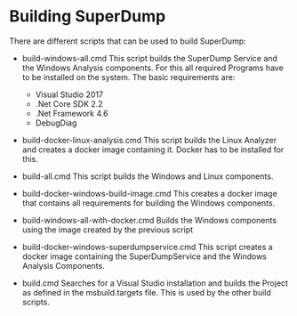 Building SuperDump
==================
There are different scripts that can be used to build SuperDump:
 * build-windows-all.cmd
   This script builds the SuperDump Service and the Windows Analysis components. For this all required Programs have to be installed on the system. 
   The basic requirements are:
	* Visual Studio 2017
	* .Net Core SDK 2.2
	* .Net Framework 4.6
    * DebugDiag

 * build-docker-linux-analysis.cmd
   This script builds the Linux Analyzer and creates a docker image containing it. Docker has to be installed for this.

 * build-all.cmd
   This script builds the Windows and Linux components.

 * build-docker-windows-build-image.cmd
   This creates a docker image that contains all requirements for building the Windows components.

 * build-windows-all-with-docker.cmd
   Builds the Windows components using the image created by the previous script

 * build-docker-windows-superdumpservice.cmd
   This script creates a docker image containing the SuperDumpService and the Windows Analysis Components.

 * build.cmd
   Searches for a Visual Studio installation and builds the Project as defined in the msbuild.targets file.
   This is used by the other build scripts.